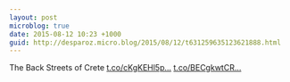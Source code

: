 ```yaml
---
layout: post
microblog: true
date: 2015-08-12 10:23 +1000
guid: http://desparoz.micro.blog/2015/08/12/t631259635123621888.html
---
```

The Back Streets of Crete [t.co/cKgKEHl5p...](http://t.co/cKgKEHl5ps) [t.co/BECgkwtCR...](http://t.co/BECgkwtCR9)
